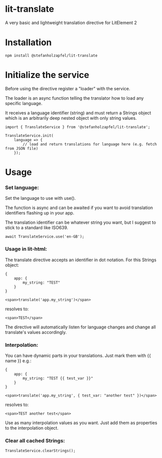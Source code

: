 # lit-translate
A very basic and lightweight translation directive for LitElement 2

<h1>Installation</h1>

```
npm install @stefanholzapfel/lit-translate
```

<h1>Initialize the service</h1>
Before using the directive register a "loader" with the service.

The loader is an async function telling the translator how to load any specific language.

It receives a language identifier (string) and must return a Strings object which is an arbitrarily deep nested object with only string values.

```
import { TranslateService } from '@stefanholzapfel/lit-translate';

TranslateService.init(
    language => {
        // load and return translations for language here (e.g. fetch from JSON file)
    });
```

<h1>Usage</h1>

<h3>Set language:</h3>
Set the language to use with use().

The function is async and can be awaited if you want to avoid translation identifiers flashing up in your app.

The translation identifier can be whatever string you want, but I suggest to stick to a standard like ISO639.
```
await TranslateService.use('en-GB');
```

<h3>Usage in lit-html:</h3>

The translate directive accepts an identifier in dot notation. For this Strings object:
```
{
    app: {
        my_string: "TEST"
    }
}
```



```
<span>translate('app.my_string')</span>
```

resolves to:
```
<span>TEST</span>
```

The directive will automatically listen for language changes and change all translate's values accordingly.

<h3>Interpolation:</h3>
You can have dynamic parts in your translations. Just mark them with {{ name }} e.g.:

```
{
    app: {
        my_string: "TEST {{ test_var }}"
    }
}
```


```
<span>translate('app.my_string', { test_var: "another test" })</span>
```

resolves to:
```
<span>TEST another test</span>
```

Use as many interpolation values as you want. Just add them as properties to the interpolation object. 


<h3>Clear all cached Strings:</h3>

```
TranslateService.clearStrings();
```
